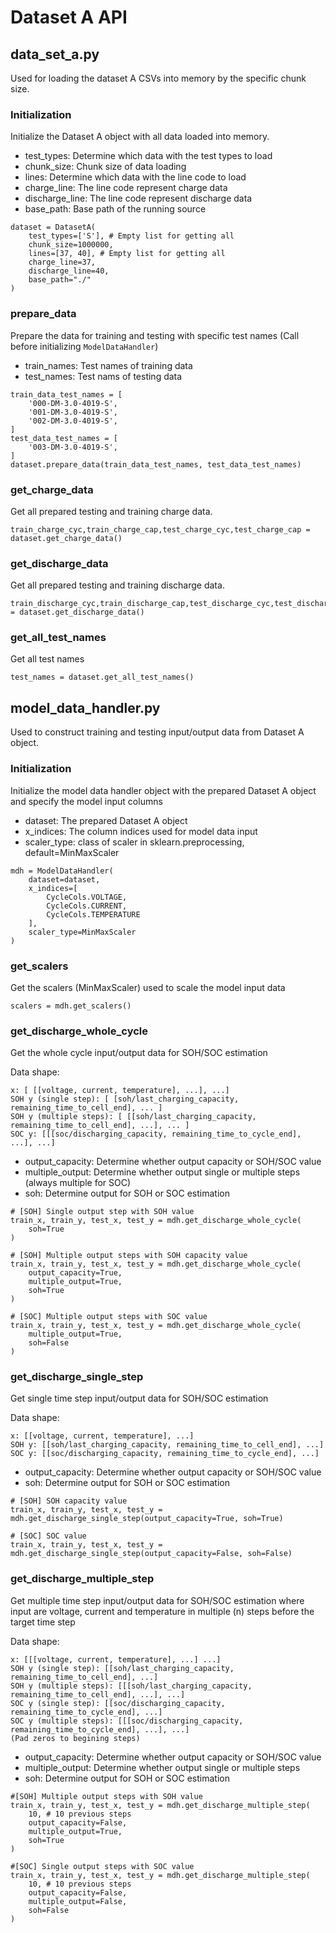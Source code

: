 # Dataset A API

## data_set_a.py

Used for loading the dataset A CSVs into memory by the specific chunk size.

### Initialization

Initialize the Dataset A object with all data loaded into memory.

- test_types: Determine which data with the test types to load
- chunk_size: Chunk size of data loading
- lines: Determine which data with the line code to load
- charge_line: The line code represent charge data
- discharge_line: The line code represent discharge data
- base_path: Base path of the running source

```
dataset = DatasetA(
    test_types=['S'], # Empty list for getting all
    chunk_size=1000000,
    lines=[37, 40], # Empty list for getting all
    charge_line=37,
    discharge_line=40,
    base_path="./"
)
```

### prepare_data

Prepare the data for training and testing with specific test names (Call before initializing `ModelDataHandler`)

- train_names: Test names of training data
- test_names: Test nams of testing data

```
train_data_test_names = [
    '000-DM-3.0-4019-S',
    '001-DM-3.0-4019-S',
    '002-DM-3.0-4019-S',
]
test_data_test_names = [
    '003-DM-3.0-4019-S',
]
dataset.prepare_data(train_data_test_names, test_data_test_names)
```

### get_charge_data

Get all prepared testing and training charge data.

```
train_charge_cyc,train_charge_cap,test_charge_cyc,test_charge_cap = dataset.get_charge_data()
```

### get_discharge_data

Get all prepared testing and training discharge data.

```
train_discharge_cyc,train_discharge_cap,test_discharge_cyc,test_discharge_cap = dataset.get_discharge_data()
```

### get_all_test_names

Get all test names

```
test_names = dataset.get_all_test_names()
```

## model_data_handler.py

Used to construct training and testing input/output data from Dataset A object.

### Initialization

Initialize the model data handler object with the prepared Dataset A object and specify the model input columns

- dataset: The prepared Dataset A object
- x_indices: The column indices used for model data input
- scaler_type: class of scaler in sklearn.preprocessing, default=MinMaxScaler

```
mdh = ModelDataHandler(
    dataset=dataset,
    x_indices=[
        CycleCols.VOLTAGE,
        CycleCols.CURRENT,
        CycleCols.TEMPERATURE
    ],
    scaler_type=MinMaxScaler
)
```

### get_scalers

Get the scalers (MinMaxScaler) used to scale the model input data

```
scalers = mdh.get_scalers()
```

### get_discharge_whole_cycle

Get the whole cycle input/output data for SOH/SOC estimation

Data shape:

```
x: [ [[voltage, current, temperature], ...], ...]
SOH y (single step): [ [soh/last_charging_capacity, remaining_time_to_cell_end], ... ]
SOH y (multiple steps): [ [[soh/last_charging_capacity, remaining_time_to_cell_end], ...], ... ]
SOC y: [[[soc/discharging_capacity, remaining_time_to_cycle_end], ...], ...]
```

- output_capacity: Determine whether output capacity or SOH/SOC value
- multiple_output: Determine whether output single or multiple steps (always multiple for SOC)
- soh: Determine output for SOH or SOC estimation

```
# [SOH] Single output step with SOH value
train_x, train_y, test_x, test_y = mdh.get_discharge_whole_cycle(
    soh=True
)

# [SOH] Multiple output steps with SOH capacity value
train_x, train_y, test_x, test_y = mdh.get_discharge_whole_cycle(
    output_capacity=True,
    multiple_output=True,
    soh=True
)

# [SOC] Multiple output steps with SOC value
train_x, train_y, test_x, test_y = mdh.get_discharge_whole_cycle(
    multiple_output=True,
    soh=False
)
```

### get_discharge_single_step

Get single time step input/output data for SOH/SOC estimation

Data shape:

```
x: [[voltage, current, temperature], ...]
SOH y: [[soh/last_charging_capacity, remaining_time_to_cell_end], ...]
SOC y: [[soc/discharging_capacity, remaining_time_to_cycle_end], ...]
```

- output_capacity: Determine whether output capacity or SOH/SOC value
- soh: Determine output for SOH or SOC estimation

```
# [SOH] SOH capacity value
train_x, train_y, test_x, test_y = mdh.get_discharge_single_step(output_capacity=True, soh=True)

# [SOC] SOC value
train_x, train_y, test_x, test_y = mdh.get_discharge_single_step(output_capacity=False, soh=False)
```

### get_discharge_multiple_step

Get multiple time step input/output data for SOH/SOC estimation where input are voltage, current and temperature in multiple (n) steps before the target time step

Data shape:

```
x: [[[voltage, current, temperature], ...] ...]
SOH y (single step): [[soh/last_charging_capacity, remaining_time_to_cell_end], ...]
SOH y (multiple steps): [[[soh/last_charging_capacity, remaining_time_to_cell_end], ...], ...]
SOC y (single step): [[soc/discharging_capacity, remaining_time_to_cycle_end], ...]
SOC y (multiple steps): [[[soc/discharging_capacity, remaining_time_to_cycle_end], ...], ...]
(Pad zeros to begining steps)
```

- output_capacity: Determine whether output capacity or SOH/SOC value
- multiple_output: Determine whether output single or multiple steps
- soh: Determine output for SOH or SOC estimation

```
#[SOH] Multiple output steps with SOH value
train_x, train_y, test_x, test_y = mdh.get_discharge_multiple_step(
    10, # 10 previous steps
    output_capacity=False,
    multiple_output=True,
    soh=True
)

#[SOC] Single output steps with SOC value
train_x, train_y, test_x, test_y = mdh.get_discharge_multiple_step(
    10, # 10 previous steps
    output_capacity=False,
    multiple_output=False,
    soh=False
)
```
